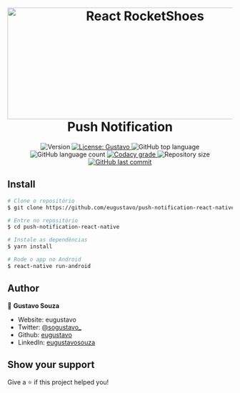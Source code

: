 <h1 align="center">
    <img width="600px" height="250px" alt="React RocketShoes" src="https://media.onesignal.com/cms/_1200x630_crop_center-center_82_none/OneSignal-Facebook.png?mtime=20190531124858" />
    <br>
    Push Notification
</h1>


<p align="center">
  
  <img alt="Version" src="https://img.shields.io/badge/version-1.0.0-blue.svg?cacheSeconds=2592000" />
  <a href="#" target="_blank">
  
  <img alt="License: Gustavo" src="https://img.shields.io/badge/License-Gustavo-yellow.svg" />
  </a>
  
  <img alt="GitHub top language" src="https://img.shields.io/github/languages/top/eugustavo/push-notification-react-native.svg">

  <img alt="GitHub language count" src="https://img.shields.io/github/languages/count/eugustavo/push-notification-react-native.svg">

  <a href="https://www.codacy.com/app/eugustavo/push-notification-react-native?utm_source=github.com&amp;utm_medium=referral&amp;utm_content=eugustavo/push-notification-react-native&amp;utm_campaign=Badge_Grade">
    <img alt="Codacy grade" src="https://img.shields.io/codacy/grade/e4cc1482460841bdaa99c2e75e01f0bc.svg">
  </a>

  <img alt="Repository size" src="https://img.shields.io/github/repo-size/eugustavo/push-notification-react-native.svg">
  
  <a href="https://github.com/eugustavo/push-notification-react-native/commits/master">
    <img alt="GitHub last commit" src="https://img.shields.io/github/last-commit/eugustavo/push-notification-react-native.svg">
    
  </a>
</p>


## Install

```bash
# Clone o repositório
$ git clone https://github.com/eugustavo/push-notification-react-native

# Entre no repositório
$ cd push-notification-react-native

# Instale as dependências
$ yarn install

# Rode o app no Android
$ react-native run-android
```

## Author

👤 **Gustavo Souza**

* Website: eugustavo  
* Twitter: [@sogustavo\_  ](https://twitter.com/sogustavo_  )
* Github: [eugustavo](https://github.com/eugustavo)
* LinkedIn: [eugustavosouza](https://linkedin.com/in/eugustavosouza)

## Show your support

Give a ⭐️ if this project helped you!
